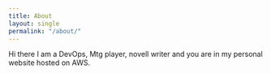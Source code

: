 ```yaml
---
title: About
layout: single
permalink: "/about/"
---
```


Hi there I am a DevOps, Mtg player, novell writer and you are in my personal website hosted on AWS.